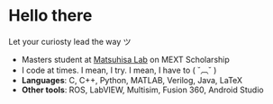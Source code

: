 # Hello there

Let your curiosty lead the way ツ

- Masters student at [Matsuhisa Lab](https://www.naojimatsuhisa.com/) on MEXT Scholarship
- I code at times. I mean, I try. I mean, I have to ( ˘︹˘ )  
- **Languages**: C, C++, Python, MATLAB, Verilog, Java, LaTeX  
- **Other tools**: ROS, LabVIEW, Multisim, Fusion 360, Android Studio

